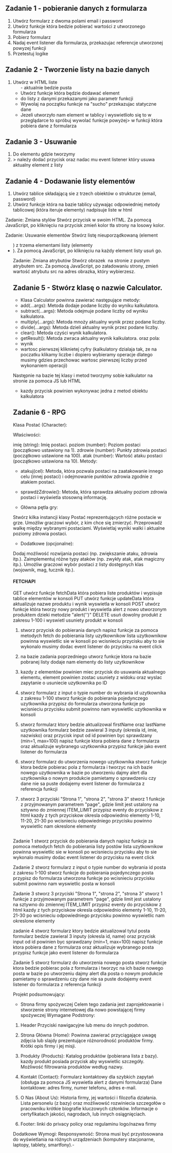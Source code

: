 ## Zadanie 1 -  pobieranie danych z formularza
1. Utwórz formularz z dwoma polami email i password
2. Utwórz funkcje która bedzie pobierać wartości z utworzonego formularza
3. Pobierz formularz
4. Nadaj event listener dla formularza, przekazujac referencje utworzonej powyzej funkcji
5. Przetestuj logike

## Zadanie 2 - Tworzenie listy na bazie danych 
1. Utwórz w HTML liste <ul> - aktualnie bedzie pusta
2. Utwórz funkcje która będzie dodawać element <li> do listy z danymi przekazanymi jako parametr funkcji
3. Wywolaj na początku funkcje na "sucho" przekazujac statyczne dane
4. Jezeli utworzyło nam element w tablicy i wyswietlioło się to w przeglądarce to spróbuj wywolać funkcje powyżej> w funkcji która pobiera dane z formularza

## Zadanie 3 - Usuwanie
1. Do elementu gdzie tworzymy <li> > należy dodać przycisk oraz nadac mu event listener który usuwa aktualny element z listy

## Zadanie 4 - Dodawanie listy elementów
1. Utwórz tablice składającą sie z trzech obiektów o strukturze {email, password}
2. Utwórz funkcje która na bazie tablicy używając odpowiedniej metody tablicowej (która iteruje elementy) nadpisuje liste w html

Zadanie: Zmiana stylów
Stwórz przycisk w swoim HTML. Za pomocą JavaScript, po kliknięciu na przycisk zmień kolor tła strony na losowy kolor.

Zadanie: Usuwanie elementów
Stwórz listę nieuporządkowaną (element <ul>) z trzema elementami listy (elementy <li>). Za pomocą JavaScript, po kliknięciu na każdy element listy usuń go.

Zadanie: Zmiana atrybutów
Stwórz obrazek <img> na stronie z pustym atrybutem src. Za pomocą JavaScript, po załadowaniu strony, zmień wartość atrybutu src na adres obrazka, który wybierzesz.

## Zadanie 5 - Stwórz klasę o nazwie Calculator.
- Klasa Calculator powinna zawierać następujące metody:
- add(...args): Metoda dodaje podane liczby do wyniku kalkulatora.
- subtract(...args): Metoda odejmuje podane liczby od wyniku kalkulatora.
- multiply(...args): Metoda mnoży aktualny wynik przez podane liczby.
- divide(...args): Metoda dzieli aktualny wynik przez podane liczby.
- clear(): Metoda czyści wynik kalkulatora.
- getResult(): Metoda zwraca aktualny wynik kalkulatora.
oraz pola:
- wynik
- wartosc pierwszej kliknietej cyfry (kalkulatory dzialaja tak, ze na poczatku klikamy liczbe i dopiero wybieramy operacje dlatego musimy gdzies przechowac wartosc pierwszej liczby przed wykonaniem operacji)

Następnie na bazie tej klasy i metod tworzymy sobie kalkulator na stronie za pomoca JS lub HTML
- kazdy przycisk powinien wykonywac jedna z metod obiektu kalkulatora


## Zadanie 6 - RPG
Klasa Postać (Character):

Właściwości:

imię (string): Imię postaci.
poziom (number): Poziom postaci (początkowo ustawiony na 1).
zdrowie (number): Punkty zdrowia postaci (początkowo ustawione na 100).
atak (number): Wartość ataku postaci (początkowo ustawiona na 10).
Metody:

- atakuj(cel): Metoda, która pozwala postaci na zaatakowanie innego celu (innej postaci) i odejmowanie punktów zdrowia zgodnie z atakiem postaci.
- sprawdźZdrowie(): Metoda, która sprawdza aktualny poziom zdrowia postaci i wyświetla stosowną informację.

- Główna pętla gry:

Stwórz kilka instancji klasy Postać reprezentujących różne postacie w grze.
Umożliw graczowi wybór, z kim chce się zmierzyć.
Przeprowadź walkę między wybranymi postaciami.
Wyświetlaj wyniki walki i aktualne poziomy zdrowia postaci.

- Dodatkowe (opcjonalne):

Dodaj możliwość rozwijania postaci (np. zwiększanie ataku, zdrowia itp.).
Zaimplementuj różne typy ataków (np. zwykły atak, atak magiczny itp.).
Umożliw graczowi wybór postaci z listy dostępnych klas (wojownik, mag, łucznik itp.).


#### FETCHAPI
GET
utwórz funkcje fetchData która pobiera liste produktów i wypisuje tablice elementów w konsoli
PUT
utwórz funkcje updateData która aktualizuje nazwe produktu i wynik wyswietla w konsoli
POST
utwórz funkcje która tworzy nowy produkt i wyswietla alert z nowo utworzonym produktem dzieki metodzie "alert('')"
DELETE
usuń dowolny produkt z zakresu 1-100 i wyswietl usuniety produkt w konsoli

1. stworz przycisk do pobierania danych napisz funkcje za pomoca metodych fetch do pobierania listy uzytkownikow lista uzytkownikow powinna wyswietlic sie w konsoli po wcisnieciu przycisku aby to sie wykonalo musimy dodac event listener do przycisku na event click

2. na bazie zadania poprzedniego utworz funkcje ktora na bazie pobranej listy dodaje nam elementy do listy uzytkownikow

3. kazdy z elementów powinien miec przycisk do usuwania aktualnego elementu, element powinien zostac usuniety z widoku oraz wyslac zapytanie o usuniecie uzytkownika po ID

4. stworz formularz z input o typie number do wybrania id uzytkownika z zakresu 1-100 stworz funkcje do pobierania pojedynczego uzytkownika przypisz do formularza utworzona funkcje po wcisnieciu przycisku submit powinno nam wyswietlic uzytkownika w konsoli

5. stworz formularz ktory bedzie aktualizowal firstName oraz lastName uzytkownika formularz bedzie zawieral 3 inputy (okresla id, imie, nazwisko) oraz przycisk input od id powinien byc sprawdzany (min=1, max=100) napisz funkcje ktora pobiera dane z formularza oraz aktualizuje wybranego uzytkownika przypisz funkcje jako event listener do formularza

6. stworz formularz do utworzenia nowego uzytkownika stworz funkcje ktora bedzie pobierac pola z formularza i tworzyc na ich bazie nowego uzytkownika w bazie po utworzeniu dajmy alert dla uzytkownika o nowym produkcie pamietamy o sprawdzeniu czy dane nie sa puste dodajemy event listener do formularza z referencja funkcji

7. stworz 3 przyciski "Strona 1", "strona 2", "strona 3"
stworz 1 funkcje z przyjmowanym parametrem "page", gdzie limit jest ustalony na sztywno do zmiennej ITEM_LIMIT
przypisz eventy do przyciskow z html
kazdy z tych przyciskow okresla odpowiednio elementy 1-10, 11-20, 21-30
po wcisnieciu odpowiedniego przycisku powinno wyswietlic nam okreslone elementy

## 
Zadanie 1
stworz przycisk do pobierania danych
napisz funkcje za pomoca metodych fetch do pobierania listy postów
lista uzytkownikow powinna wyswietlic sie w konsoli po wcisnieciu przycisku
aby to sie wykonalo musimy dodac event listener do przycisku na event click

Zadanie 2
stworz formularz z input o typie number do wybrania id posta z zakresu 1-100
stworz funkcje do pobierania pojedynczego posta
przypisz do formularza utworzona funkcje
po wcisnieciu przycisku submit powinno nam wyswietlic posta w konsoli

Zadanie 3
stworz 3 przyciski "Strona 1", "strona 2", "strona 3"
stworz 1 funkcje z przyjmowanym parametrem "page", gdzie limit jest ustalony na sztywno do zmiennej ITEM_LIMIT
przypisz eventy do przyciskow z html
kazdy z tych przyciskow okresla odpowiednio elementy 1-10, 11-20, 21-30
po wcisnieciu odpowiedniego przycisku powinno wyswietlic nam okreslone elementy

zadanie 4
stworz formularz ktory bedzie aktualizowal tytul posta
formularz bedzie zawieral 3 inputy (okresla id, name) oraz przycisk
input od id powinien byc sprawdzany (min=1, max=100)
napisz funkcje ktora pobiera dane z formularza oraz aktualizuje wybranego posta
przypisz funkcje jako event listener do formularza

Zadanie 5
stworz formularz do utworzenia nowego posta
stworz funkcje ktora bedzie pobierac pola z formularza i tworzyc na ich bazie nowego posta w bazie
po utworzeniu dajmy alert dla posta o nowym produkcie
pamietamy o sprawdzeniu czy dane nie sa puste
dodajemy event listener do formularza z referencja funkcji


Projekt podsumowujący:
- Strona firmy spożywczej
Celem tego zadania jest zaprojektowanie i stworzenie strony internetowej dla nowo powstającej firmy spożywczej
Wymagane Podstrony:

1. Header
Przyciski nawigacyjne lub menu do innych podstron.

2. Strona Główna (Home):
Powinna zawierać przyciągające uwagę zdjęcia lub slajdy prezentujące różnorodność produktów firmy.
Krótki opis firmy i jej misji.

3. Produkty (Products):
Katalog produktów (pobierana lista z bazy).
kazdy produkt posiada przycisk aby wyswietlic szczegóły.
Możliwość filtrowania produktów według nazwy.

4. Kontakt (Contact):
Formularz kontaktowy dla szybkich zapytań (obsługa za pomoca JS wyswietla alert z danymi formularza)
Dane kontaktowe: adres firmy, numer telefonu, adres e-mail.

5. O Nas (About Us):
Historia firmy, jej wartości i filozofia działania.
Lista personelu (z bazy) oraz możliwowść rozwiniecia szczegołów o pracowniku
krótkie biografie kluczowych członków.
Informacje o certyfikatach jakości, nagrodach, lub innych osiągnięciach.

6. Footer:
linki do privacy policy oraz regulaminu
logo/nazwa firmy

Dodatkowe Wymogi:
Responsywność: Strona musi być przystosowana do wyświetlania na różnych urządzeniach (komputery stacjonarne, laptopy, tablety, smartfony).-